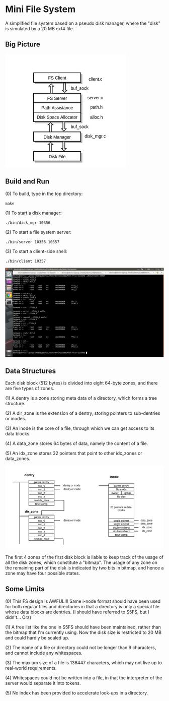 # Mini File System

A simplified file system based on a pseudo disk manager, where the "disk" is simulated by a 20 MB ext4 file.

## Big Picture

![Architecture](doc/arch.jpg)

## Build and Run

(0) To build, type in the top directory:

	make

(1) To start a disk manager:

	./bin/disk_mgr 10356

(2) To start a file system server:

	./bin/server 10356 10357

(3) To start a client-side shell:

	./bin/client 10357

![test](doc/test_script.png)

## Data Structures

Each disk block (512 bytes) is divided into eight 64-byte zones, and there are five types of zones.

(1) A dentry is a zone storing meta data of a directory, which forms a tree structure.

(2) A dir\_zone is the extension of a dentry, storing pointers to sub-dentries or inodes.

(3) An inode is the core of a file, through which we can get access to its data blocks.

(4) A data\_zone stores 64 bytes of data, namely the content of a file.

(5) An idx\_zone stores 32 pointers that point to other idx\_zones or data\_zones.

![Structures](doc/struct.jpg)

The first 4 zones of the first disk block is liable to keep track of the usage of all the disk zones, which constitute a "bitmap". 
The usage of any zone on the remaining part of the disk is indicated by two bits in bitmap, and hence a zone may have four possible states.

## Some Limits

(0) This FS design is AWFUL!!! Same i-node format should have been used for both regular files and directories in that a directory is only a special file whose data blocks are dentries. (I should have referred to S5FS, but I didn't... Orz)

(1) A free list like the one in S5FS should have been maintained, rather than the bitmap that I'm currently using. Now the disk size is restricted to 20 MB and could hardly be scaled up.

(2) The name of a file or directory could not be longer than 9 characters, and cannot include any whitespaces.

(3) The maxium size of a file is 136447 characters, which may not live up to real-world requirements.

(4) Whitespaces could not be written into a file, in that the interpreter of the server would separate it into tokens.

(5) No index has been provided to accelerate look-ups in a directory.

